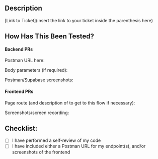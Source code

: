 <!--- Provide a general summary of your changes in the Title above -->

## Description

[Link to Ticket](insert the link to your ticket inside the parenthesis here)

<!--- Describe your changes at a high-level -->


## How Has This Been Tested?

#### Backend PRs
<!--- Please include a URL for the success case. Treat this as a reference for future developers - people should be able to use this to successfully use your endpoint later on! -->
Postman URL here:

Body parameters (if required):

Postman/Supabase screenshots:

#### Frontend PRs
Page route (and description of to get to this flow if necessary):

Screenshots/screen recording:


## Checklist:
- [ ] I have performed a self-review of my code
- [ ] I have included either a Postman URL for my endpoint(s), and/or screenshots of the frontend
